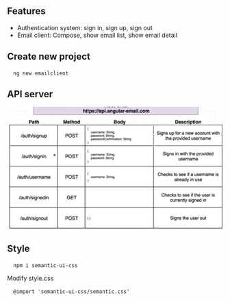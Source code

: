 ## Features
- Authentication system: sign in, sign up, sign out
- Email client: Compose, show email list, show email detail


## Create new project
```
  ng new emailclient
```

## API server
![](./api.png)


## Style
```
  npm i semantic-ui-css
```
Modify style.css
```
  @import 'semantic-ui-css/semantic.css'
```
